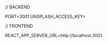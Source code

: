 // BACKEND

PORT=3001
UNSPLASH_ACCESS_KEY=

// FRONTEND

REACT_APP_SERVER_URL=http://localhost:3001
